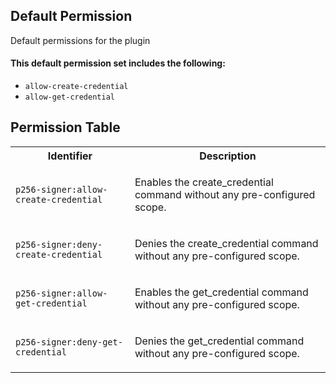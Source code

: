## Default Permission

Default permissions for the plugin

#### This default permission set includes the following:

- `allow-create-credential`
- `allow-get-credential`

## Permission Table

<table>
<tr>
<th>Identifier</th>
<th>Description</th>
</tr>


<tr>
<td>

`p256-signer:allow-create-credential`

</td>
<td>

Enables the create_credential command without any pre-configured scope.

</td>
</tr>

<tr>
<td>

`p256-signer:deny-create-credential`

</td>
<td>

Denies the create_credential command without any pre-configured scope.

</td>
</tr>

<tr>
<td>

`p256-signer:allow-get-credential`

</td>
<td>

Enables the get_credential command without any pre-configured scope.

</td>
</tr>

<tr>
<td>

`p256-signer:deny-get-credential`

</td>
<td>

Denies the get_credential command without any pre-configured scope.

</td>
</tr>
</table>
